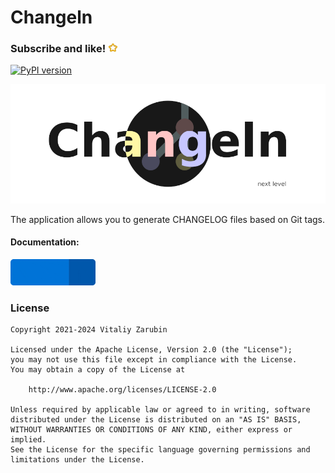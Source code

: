 Changeln
===================

### Subscribe and like! <img src="https://github.com/keygenqt/changeln/blob/dev/data/other/star.gif" width="16px"/>

[![PyPI version](https://badge.fury.io/py/changeln.svg)](https://badge.fury.io/py/changeln)

![picture](https://github.com/keygenqt/changeln/blob/dev/data/banners/banner_round.png?raw=true)

The application allows you to generate CHANGELOG files based on Git tags.

#### Documentation:
<p>
    <a href="https://keygenqt.github.io/changeln">
        <img src="data/other/see_more.gif" width="136px"/>
    </a>
</p>

### License

```
Copyright 2021-2024 Vitaliy Zarubin

Licensed under the Apache License, Version 2.0 (the "License");
you may not use this file except in compliance with the License.
You may obtain a copy of the License at

    http://www.apache.org/licenses/LICENSE-2.0

Unless required by applicable law or agreed to in writing, software
distributed under the License is distributed on an "AS IS" BASIS,
WITHOUT WARRANTIES OR CONDITIONS OF ANY KIND, either express or implied.
See the License for the specific language governing permissions and
limitations under the License.
```
